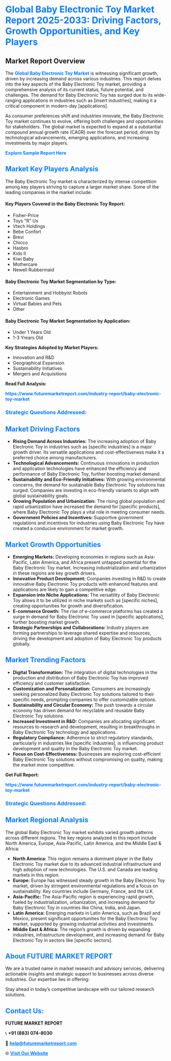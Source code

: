 <h1 style="color: #007BFF;">Global Baby Electronic Toy Market Report 2025-2033: Driving Factors, Growth Opportunities, and Key Players</h1>

<section id="overview">
<h2>Market Report Overview</h2>
<p>The <a href="https://www.futuremarketreport.com/industry-report/baby-electronic-toy-market" style="color: #007BFF; text-decoration: none;"><strong>Global Baby Electronic Toy Market</strong></a> is witnessing significant growth, driven by increasing demand across various industries. This report delves into the key aspects of the Baby Electronic Toy market, providing a comprehensive analysis of its current status, future potential, and challenges. The demand for Baby Electronic Toy has surged due to its wide-ranging applications in industries such as [insert industries], making it a critical component in modern-day [applications].</p>
<p>As consumer preferences shift and industries innovate, the Baby Electronic Toy market continues to evolve, offering both challenges and opportunities for stakeholders. The global market is expected to expand at a substantial compound annual growth rate (CAGR) over the forecast period, driven by technological advancements, emerging applications, and increasing investments by major players.</p>
</section>

<section id="overview">
<p><a href="https://www.futuremarketreport.com/request-sample/reportId=55403" style="color: #007BFF; text-decoration: none;"><strong>Explore Sample Report Here</strong></a></p>
</section>

<section id="key-players">
<h2 style="color: #007BFF;">Market Key Players Analysis</h2>
<p>The Baby Electronic Toy market is characterized by intense competition among key players striving to capture a larger market share. Some of the leading companies in the market include:</p>
<h4>Key Players Covered in the Baby Electronic Toy Report:</h4>
<ul><li>Fisher-Price</li><li>Toys &quot;R&quot; Us</li><li>Vtech Holdings</li><li>Bebe Confort</li><li>Brevi</li><li>Chicco</li><li>Hasbro</li><li>Kids II</li><li>Kiwi Baby</li><li>Mothercare</li><li>Newell Rubbermaid</li></ul>
<h4>Baby Electronic Toy Market Segmentation by Type:</h4>
<ul><li>Entertainment and Hobbyist Robots</li><li>Electronic Games</li><li>Virtual Babies and Pets</li><li>Other</li></ul>

<h4>Baby Electronic Toy Market Segmentation by Application:</h4>
<ul><li>Under 1 Years Old</li><li>1-3 Yrears Old</li></ul>
<p><strong>Key Strategies Adopted by Market Players:</strong></p>
<ul>
<li>Innovation and R&D</li>
<li>Geographical Expansion</li>
<li>Sustainability Initiatives</li>
<li>Mergers and Acquisitions</li>
</ul>
</section>

<section>
<p><strong>Read Full Analysis: </strong></p><a href="https://www.futuremarketreport.com/industry-report/baby-electronic-toy-market" style="color: #007BFF; text-decoration: none;"><strong>https://www.futuremarketreport.com/industry-report/baby-electronic-toy-market</strong></a>
<h3 style="color: #007BFF;">Strategic Questions Addressed:</h3>
</section>

<section id="driving-factors">
<h2 style="color: #007BFF;">Market Driving Factors</h2>
<ul>
<li><strong>Rising Demand Across Industries:</strong> The increasing adoption of Baby Electronic Toy in industries such as [specific industries] is a major growth driver. Its versatile applications and cost-effectiveness make it a preferred choice among manufacturers.</li>
<li><strong>Technological Advancements:</strong> Continuous innovations in production and application technologies have enhanced the efficiency and performance of Baby Electronic Toy, further boosting market demand.</li>
<li><strong>Sustainability and Eco-Friendly Initiatives:</strong> With growing environmental concerns, the demand for sustainable Baby Electronic Toy solutions has surged. Companies are investing in eco-friendly variants to align with global sustainability goals.</li>
<li><strong>Growing Population and Urbanization:</strong> The rising global population and rapid urbanization have increased the demand for [specific products], where Baby Electronic Toy plays a vital role in meeting consumer needs.</li>
<li><strong>Government Policies and Incentives:</strong> Supportive government regulations and incentives for industries using Baby Electronic Toy have created a conducive environment for market growth.</li>
</ul>
</section>

<section id="growth-opportunities">
<h2 style="color: #007BFF;">Market Growth Opportunities</h2>
<ul>
<li><strong>Emerging Markets:</strong> Developing economies in regions such as Asia-Pacific, Latin America, and Africa present untapped potential for the Baby Electronic Toy market. Increasing industrialization and urbanization in these regions are key growth drivers.</li>
<li><strong>Innovative Product Development:</strong> Companies investing in R&D to create innovative Baby Electronic Toy products with enhanced features and applications are likely to gain a competitive edge.</li>
<li><strong>Expansion into Niche Applications:</strong> The versatility of Baby Electronic Toy allows it to be utilized in niche markets such as [specific niches], creating opportunities for growth and diversification.</li>
<li><strong>E-commerce Growth:</strong> The rise of e-commerce platforms has created a surge in demand for Baby Electronic Toy used in [specific applications], further boosting market growth.</li>
<li><strong>Strategic Partnerships and Collaborations:</strong> Industry players are forming partnerships to leverage shared expertise and resources, driving the development and adoption of Baby Electronic Toy products globally.</li>
</ul>
</section>

<section id="trending-factors">
<h2 style="color: #007BFF;">Market Trending Factors</h2>
<ul>
<li><strong>Digital Transformation:</strong> The integration of digital technologies in the production and distribution of Baby Electronic Toy has improved efficiency and customer satisfaction.</li>
<li><strong>Customization and Personalization:</strong> Consumers are increasingly seeking personalized Baby Electronic Toy solutions tailored to their specific needs, prompting companies to offer customizable options.</li>
<li><strong>Sustainability and Circular Economy:</strong> The push towards a circular economy has driven demand for recyclable and reusable Baby Electronic Toy solutions.</li>
<li><strong>Increased Investment in R&D:</strong> Companies are allocating significant resources to research and development, resulting in breakthroughs in Baby Electronic Toy technology and applications.</li>
<li><strong>Regulatory Compliance:</strong> Adherence to strict regulatory standards, particularly in industries like [specific industries], is influencing product development and quality in the Baby Electronic Toy market.</li>
<li><strong>Focus on Cost-Effectiveness:</strong> Businesses are exploring cost-efficient Baby Electronic Toy solutions without compromising on quality, making the market more competitive.</li>
</ul>
</section>

<section>
<p><strong>Get Full Report: </strong></p><a href="https://www.futuremarketreport.com/industry-report/baby-electronic-toy-market" style="color: #007BFF; text-decoration: none;"><strong>https://www.futuremarketreport.com/industry-report/baby-electronic-toy-market</strong></a>
<h3 style="color: #007BFF;">Strategic Questions Addressed:</h3>
</section>


<section id="regional-analysis">
<h2 style="color: #007BFF;">Market Regional Analysis</h2>
<p>The global Baby Electronic Toy market exhibits varied growth patterns across different regions. The key regions analyzed in this report include North America, Europe, Asia-Pacific, Latin America, and the Middle East & Africa:</p>
<ul>
<li><strong>North America:</strong> This region remains a dominant player in the Baby Electronic Toy market due to its advanced industrial infrastructure and high adoption of new technologies. The U.S. and Canada are leading markets in this region.</li>
<li><strong>Europe:</strong> Europe has witnessed steady growth in the Baby Electronic Toy market, driven by stringent environmental regulations and a focus on sustainability. Key countries include Germany, France, and the U.K.</li>
<li><strong>Asia-Pacific:</strong> The Asia-Pacific region is experiencing rapid growth, fueled by industrialization, urbanization, and increasing demand for Baby Electronic Toy in countries like China, India, and Japan.</li>
<li><strong>Latin America:</strong> Emerging markets in Latin America, such as Brazil and Mexico, present significant opportunities for the Baby Electronic Toy market, supported by growing industrial activities and investments.</li>
<li><strong>Middle East & Africa:</strong> The region’s growth is driven by expanding industries, infrastructure development, and increasing demand for Baby Electronic Toy in sectors like [specific sectors].</li>
</ul>
</section>

<footer>
<h2 style="color: #007BFF;">About FUTURE MARKET REPORT</h2>
<p>We are a trusted name in market research and advisory services, delivering actionable insights and strategic support to businesses across diverse industries. Our expertise lies in offering:</p>

<p>Stay ahead in today’s competitive landscape with our tailored research solutions.</p>

<h2 style="color: #007BFF;">Contact Us:</h2>
<p><strong>FUTURE MARKET REPORT</strong></p>
<p>📞 <strong>+91 (883) 074-8030</strong></p>
<p>📧 <strong><a href="mailto:help@futuremarketreport.com" style="color: #007BFF;">help@futuremarketreport.com</a></strong></p>
<p>🌐 <strong><a href="https://www.futuremarketreport.com/" style="color: #007BFF;">Visit Our Website</a></strong></p>
</footer>